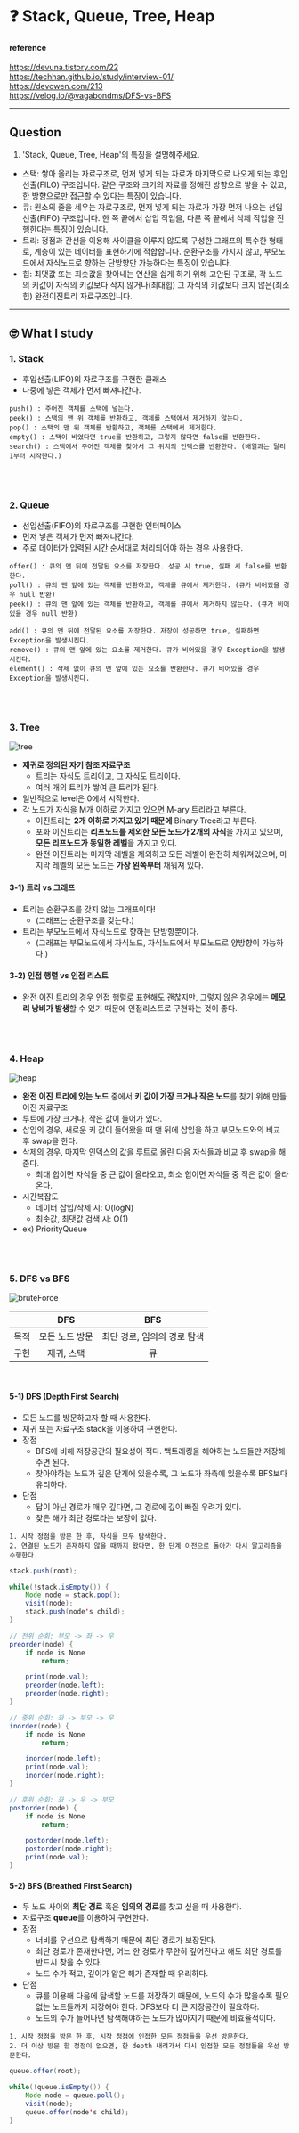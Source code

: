 # :question: Stack, Queue, Tree, Heap

#### reference
https://devuna.tistory.com/22<br>
https://techhan.github.io/study/interview-01/<br>
https://devowen.com/213<br>
https://velog.io/@vagabondms/DFS-vs-BFS
<hr>

## Question
1. 'Stack, Queue, Tree, Heap'의 특징을 설명해주세요.
- 스택: 쌓아 올리는 자료구조로, 먼저 넣게 되는 자료가 마지막으로 나오게 되는 후입선출(FILO) 구조입니다. 같은 구조와 크기의 자료를 정해진 방향으로 쌓을 수 있고, 한 방향으로만 접근할 수 있다는 특징이 있습니다.
- 큐: 원소의 줄을 세우는 자료구조로, 먼저 넣게 되는 자료가 가장 먼저 나오는 선입선출(FIFO) 구조입니다. 한 쪽 끝에서 삽입 작업을, 다른 쪽 끝에서 삭제 작업을 진행한다는 특징이 있습니다. 
- 트리: 정점과 간선을 이용해 사이클을 이루지 않도록 구성한 그래프의 특수한 형태로, 계층이 있는 데이터를 표현하기에 적합합니다. 순환구조를 가지지 않고, 부모노드에서 자식노드로 향하는 단방향만 가능하다는 특징이 있습니다.
- 힙: 최댓값 또는 최솟값을 찾아내는 연산을 쉽게 하기 위해 고안된 구조로, 각 노드의 키값이 자식의 키값보다 작지 않거나(최대힙) 그 자식의 키값보다 크지 않은(최소힙) 완전이진트리 자료구조입니다.
<hr>

## :nerd_face:	What I study
### 1. Stack
- 후입선출(LIFO)의 자료구조를 구현한 클래스
- 나중에 넣은 객체가 먼저 빠져나간다.
```
push() : 주어진 객체를 스택에 넣는다.
peek() : 스택의 맨 위 객체를 반환하고, 객체를 스택에서 제거하지 않는다.
pop() : 스택의 맨 위 객체를 반환하고, 객체를 스택에서 제거한다.
empty() : 스택이 비었다면 true를 반환하고, 그렇지 않다면 false를 반환한다.
search() : 스택에서 주어진 객체를 찾아서 그 위치의 인덱스를 반환한다. (배열과는 달리 1부터 시작한다.)
```

<br><br>

### 2. Queue
- 선입선출(FIFO)의 자료구조를 구현한 인터페이스
- 먼저 넣은 객체가 먼저 빠져나간다.
- 주로 데이터가 입력된 시간 순서대로 처리되어야 하는 경우 사용한다. 
```
offer() : 큐의 맨 뒤에 전달된 요소를 저장한다. 성공 시 true, 실패 시 false를 반환한다.
poll() : 큐의 맨 앞에 있는 객체를 반환하고, 객체를 큐에서 제거한다. (큐가 비어있을 경우 null 반환)
peek() : 큐의 맨 앞에 있는 객체를 반환하고, 객체를 큐에서 제거하지 않는다. (큐가 비어있을 경우 null 반환)

add() : 큐의 맨 뒤에 전달된 요소를 저장한다. 저장이 성공하면 true, 실패하면 Exception을 발생시킨다.
remove() : 큐의 맨 앞에 있는 요소를 제거한다. 큐가 비어있을 경우 Exception을 발생시킨다.
element() : 삭제 없이 큐의 맨 앞에 있는 요소를 반환한다. 큐가 비어있을 경우 Exception을 발생시킨다.
```

<br><br>

### 3. Tree
![tree](https://blog.kakaocdn.net/dn/c6gPs6/btqyLgjcwwB/2WVkOfT7VVqa6gnE4Sk25K/img.gif)
- **재귀로 정의된 자기 참조 자료구조**
  - 트리는 자식도 트리이고, 그 자식도 트리이다.
  - 여러 개의 트리가 쌓여 큰 트리가 된다.
- 일반적으로 level은 0에서 시작한다.
- 각 노드가 자식을 M개 이하로 가지고 있으면 M-ary 트리라고 부른다.
  - 이진트리는 **2개 이하로 가지고 있기 때문에** Binary Tree라고 부른다.
  - 포화 이진트리는 **리프노드를 제외한 모든 노드가 2개의 자식**을 가지고 있으며, **모든 리프노드가 동일한 레벨**을 가지고 있다.
  - 완전 이진트리는 마지막 레벨을 제외하고 모든 레벨이 완전히 채워져있으며, 마지막 레벨의 모든 노드는 **가장 왼쪽부터** 채워져 있다.

#### 3-1) 트리 vs 그래프
- 트리는 순환구조를 갖지 않는 그래프이다!
  - (그래프는 순환구조를 갖는다.)
- 트리는 부모노드에서 자식노드로 향하는 단방향뿐이다.
  - (그래프는 부모노드에서 자식노드, 자식노드에서 부모노드로 양방향이 가능하다.)

#### 3-2) 인접 행렬 vs 인접 리스트
- 완전 이진 트리의 경우 인접 행렬로 표현해도 괜찮지만, 그렇지 않은 경우에는 **메모리 낭비가 발생**할 수 있기 때문에 인접리스트로 구현하는 것이 좋다.

<br><br>

### 4. Heap
![heap](https://img1.daumcdn.net/thumb/R1280x0/?scode=mtistory2&fname=https%3A%2F%2Fblog.kakaocdn.net%2Fdn%2FDsmcW%2FbtqyLJSZA24%2FFP4cAljKoVv7Kcti04VlY1%2Fimg.png)
- **완전 이진 트리에 있는 노드** 중에서 **키 값이 가장 크거나 작은 노드**를 찾기 위해 만들어진 자료구조
- 루트에 가장 크거나, 작은 값이 들어가 있다.
- 삽입의 경우, 새로운 키 값이 들어왔을 때 맨 뒤에 삽입을 하고 부모노드와의 비교 후 swap을 한다.
- 삭제의 경우, 마지막 인덱스의 값을 루트로 올린 다음 자식들과 비교 후 swap을 해준다.
  - 최대 힙이면 자식들 중 큰 값이 올라오고, 최소 힙이면 자식들 중 작은 값이 올라온다.
- 시간복잡도
  - 데이터 삽입/삭제 시: O(logN)
  - 최솟값, 최댓값 검색 시: O(1)
- ex) PriorityQueue

<br><br>

### 5. DFS vs BFS
![bruteForce](https://media.vlpt.us/images/vagabondms/post/037c243c-108a-49c6-ae6a-abb3673532ca/image.png)

||DFS|BFS|
|:---:|:---:|:---:|
|목적|모든 노드 방문|최단 경로, 임의의 경로 탐색|
|구현|재귀, 스택|큐|

<br>

#### 5-1) DFS (Depth First Search)
- 모든 노드를 방문하고자 할 때 사용한다.
- 재귀 또는 자료구조 stack을 이용하여 구현한다.
- 장점
  - BFS에 비해 저장공간의 필요성이 적다. 백트래킹을 해야하는 노드들만 저장해주면 된다.
  - 찾아야하는 노드가 깊은 단계에 있을수록, 그 노드가 좌측에 있을수록 BFS보다 유리하다.
- 단점
  - 답이 아닌 경로가 매우 깊다면, 그 경로에 깊이 빠질 우려가 있다.
  - 찾은 해가 최단 경로라는 보장이 없다.

```
1. 시작 정점을 방문 한 후, 자식을 모두 탐색한다.
2. 연결된 노드가 존재하지 않을 때까지 왔다면, 한 단계 이전으로 돌아가 다시 알고리즘을 수행한다.
```

```java
stack.push(root);

while(!stack.isEmpty()) {
    Node node = stack.pop();
    visit(node);
    stack.push(node's child);
}
```

```java
// 전위 순회: 부모 -> 좌 -> 우
preorder(node) {
    if node is None
        return;

    print(node.val);
    preorder(node.left);
    preorder(node.right);
}
```

```java
// 중위 순회: 좌 -> 부모 -> 우
inorder(node) {
    if node is None
        return;

    inorder(node.left);
    print(node.val);
    inorder(node.right);
}
```

```java
// 후위 순회: 좌 -> 우 -> 부모
postorder(node) {
    if node is None
        return;

    postorder(node.left);
    postorder(node.right);
    print(node.val);
}
```

#### 5-2) BFS (Breathed First Search)
- 두 노드 사이의 **최단 경로** 혹은 **임의의 경로**를 찾고 싶을 때 사용한다.
- 자료구조 **queue**를 이용하여 구현한다.
- 장점
  - 너비를 우선으로 탐색하기 때문에 최단 경로가 보장된다.
  - 최단 경로가 존재한다면, 어느 한 경로가 무한히 깊어진다고 해도 최단 경로를 반드시 찾을 수 있다.
  - 노드 수가 적고, 깊이가 얕은 해가 존재할 때 유리하다.
- 단점
  - 큐를 이용해 다음에 탐색할 노드를 저장하기 때문에, 노드의 수가 많을수록 필요없는 노드들까지 저장해야 한다. DFS보다 더 큰 저장공간이 필요하다.
  - 노드의 수가 늘어나면 탐색해야하는 노드가 많아지기 때문에 비효율적이다.

```
1. 시작 정점을 방문 한 후, 시작 정점에 인접한 모든 정점들을 우선 방문한다.
2. 더 이상 방문 할 정점이 없으면, 한 depth 내려가서 다시 인접한 모든 정점들을 우선 방문한다.
```

```java
queue.offer(root);

while(!queue.isEmpty()) {
    Node node = queue.poll();
    visit(node);
    queue.offer(node's child);
}
```